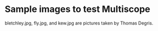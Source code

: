 # Sample images to test Multiscope

bletchley.jpg, fly.jpg, and kew.jpg are pictures taken by Thomas Degris.
